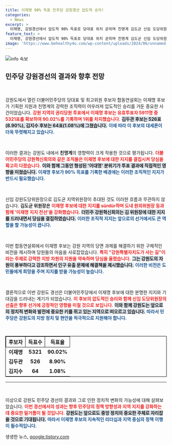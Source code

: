 ```yaml
---
title: 이재명 90% 득표 민주당 강원경선 압도적 승리!
categories:
  - News
excerpt: >
  이재명, 강원경선에서 압도적 90% 득표로 당대표 위치 굳히며 친명계 김도균 신임 도당위원장 선출. 강원 지역의 새로운 미래를 약속하며 재생에너지 공약으로 지지를 확대할 계획!
feature_text: >
  이재명, 강원경선에서 압도적 90% 득표로 당대표 위치 굳히며 친명계 김도균 신임 도당위원장 선출. 강원 지역의 새로운 미래를 약속하며 재생에너지 공약으로 지지를 확대할 계획!
image: 'https://www.behealthy4u.com/wp-content/uploads/2024/06/unnamed-file.png'
---
```


<p><img src="https://www.behealthy4u.com/wp-content/uploads/2024/06/unnamed-file.png" alt="info 속보" /></p>

<h2 data-ke-size="size26">민주당 강원경선의 결과와 향후 전망</h2>

<p data-ke-size="size16">&nbsp;</p>

<p>강원도에서 열린 더불어민주당의 당대표 및 최고위원 후보자 합동연설회는 이재명 후보가 기획한 지원과 친명계의 강력한 조직력이 어우러져 압도적인 승리를 거둔 중요한 사건이었습니다. <b><span style="color: #ee2323;">강원 지역의 권리당원 투표에서 이재명 후보는 유효투표자 5911명 중 5321표를 확보하여 90.02%를 기록하며 1위를 차지했습니다.</span></b> <b><span style="background-color: #21538527;">김두관 후보는 526표(8.90%), 김지수 후보는 64표(1.08%)에 그쳤습니다.</span></b> <b><span style="color: #1a5490;">이에 따라 이 후보의 대세론이 더욱 뚜렷해지고 있습니다.</span></b></p>

<p data-ke-size="size16">&nbsp;</p>

<p>이러한 결과는 강원도 내에서 <b>친명계</b>의 영향력이 크게 작용한 것으로 평가됩니다. <b><span style="color: #ee2323;">더불어민주당의 강원혁신회의와 같은 조직들은 이재명 후보에 대한 지지를 결집시켜 당심을 확고히 다졌습니다.</span></b> <b><span style="background-color: #21538527;">이와 함께 그동안 형성된 '어대명' 분위기가 투표 결과에 직접적인 영향을 미쳤습니다.</span></b> <b><span style="color: #1a5490;">이재명 후보가 90% 득표를 기록한 배경에는 이러한 조직적인 지지가 반드시 필요했습니다.</span></b></p>

<p data-ke-size="size16">&nbsp;</p>

<p>신임 강원도당위원장으로 김도균 지역위원장이 추대된 것도 이러한 흐름과 무관하지 않습니다. <b>김도균 위원장은</b> <b><span style="color: #ee2323;">이재명 후보에 대한 지지를 sürdür하며 도내 원외위원장 등과 함께 '이재명 지지 전선'을 강화했습니다.</span></b> <b><span style="background-color: #21538527;">더민주 강원혁신회의는 김 위원장에 대한 지지를 드러내면서 당심을 결집하였습니다.</span></b> <b><span style="color: #1a5490;">이러한 조직적 지지는 앞으로의 선거에서도 큰 역할을 할 가능성이 큽니다.</span></b></p>

<p data-ke-size="size16">&nbsp;</p>

<p>이번 합동연설회에서 이재명 후보는 강원 지역의 당면 과제를 해결하기 위한 구체적인 비전을 제시하며 당원들의 마음을 사로잡았습니다. <b><span style="color: #ee2323;">특히 "강원특별자치도가 사는 길"이라는 주제로 강력한 지방 차원의 지원을 약속하며 당심을 울렸습니다.</span></b> <b><span style="background-color: #21538527;">그는 강원도의 자원이 풍부하다고 강조하면서 인구 유출 문제에 해결책을 제시했습니다.</span></b> <b><span style="color: #1a5490;">이러한 비전은 도민들에게 희망을 주며 지지를 받을 가능성이 높습니다.</span></b></p>

<p data-ke-size="size16">&nbsp;</p>

<p>결론적으로 이번 강원도 경선은 더불어민주당에서 이재명 후보에 대한 분명한 지지와 기대감을 드러내는 계기가 되었습니다. <b><span style="color: #ee2323;">이 후보의 압도적인 승리와 함께 신임 도당위원장의 선출은 향후 선거에 긍정적인 영향을 미칠 것으로 보입니다.</span></b> <b><span style="background-color: #21538527;">이와 함께 강원도는 앞으로의 정치적 변화와 발전에 중요한 키를 쥐고 있는 지역으로 떠오르고 있습니다.</span></b> <b><span style="color: #1a5490;">따라서 민주당은 강원도의 지방 정치 및 현안을 적극적으로 지원해야 합니다.</span></b></p>

<p data-ke-size="size16">&nbsp;</p>

<table style="width: 100%; border-collapse: collapse; border: 1px solid #000;">
<thead>
<tr>
<th style="border: 1px solid #000; text-align: center;">후보자</th>
<th style="border: 1px solid #000; text-align: center;">득표수</th>
<th style="border: 1px solid #000; text-align: center;">득표율</th>
</tr>
</thead>
<tbody>
<tr>
<td style="text-align: center; height: 17px;"><b>이재명</b></td>
<td style="text-align: center; height: 17px;"><b>5321</b></td>
<td style="text-align: center; height: 17px;"><b>90.02%</b></td>
</tr>
<tr>
<td style="text-align: center; height: 17px;"><b>김두관</b></td>
<td style="text-align: center; height: 17px;"><b>526</b></td>
<td style="text-align: center; height: 17px;"><b>8.90%</b></td>
</tr>
<tr>
<td style="text-align: center; height: 17px;"><b>김지수</b></td>
<td style="text-align: center; height: 17px;"><b>64</b></td>
<td style="text-align: center; height: 17px;"><b>1.08%</b></td>
</tr>
</tbody>
</table>

<hr>

<p data-ke-size="size16">&nbsp;</p>

<p>이상으로 강원도 민주당 경선의 결과와 그로 인한 정치적 변화의 가능성에 대해 살펴보았습니다. <b><span style="color: #ee2323;">이번 경선에서의 성과는 향후 민주당의 정책 방향성과 지역 지지를 강화하는 데 중요한 밑거름이 될 것입니다.</span></b> <b><span style="background-color: #21538527;">강원도는 앞으로도 중앙 정치의 중요한 주체로 자리잡을 것으로 기대됩니다.</span></b> <b><span style="color: #1a5490;">따라서 이재명 후보의 지속적인 리더십과 지역 중심의 정책 이행이 필수적입니다.</span></b></p>
생생한 뉴스, <a href="https://qoogle.tistory.com" rel="dofollow">qoogle.tistory.com</a>


